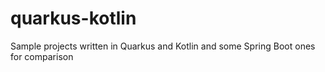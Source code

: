 # quarkus-kotlin

Sample projects written in Quarkus and Kotlin and some Spring Boot ones for comparison
